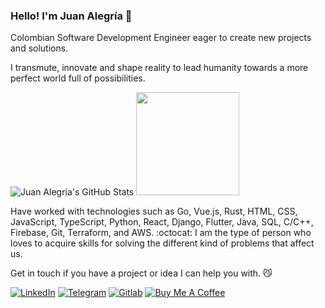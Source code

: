 ### Hello! I'm Juan Alegría :guitar:

Colombian Software Development Engineer eager to create new projects and solutions.

I transmute, innovate and shape reality to lead humanity towards a more perfect world full of possibilities.

![Juan Alegría's GitHub Stats](https://github-readme-stats.vercel.app/api?username=zejiran&count_private=true&show_icons=true&theme=swift&include_all_commits=true&hide_title=true&hide_border=true) <img src="https://i.ibb.co/XYc7s5q/IMG-20181106-101833.jpg" width="165px">

Have worked with technologies such as Go, Vue.js, Rust, HTML, CSS, JavaScript, TypeScript, Python, React, Django, Flutter, Java, SQL, C/C++, Firebase, Git, Terraform, and AWS. :octocat: I am the type of person who loves to acquire skills for solving the different kind of problems that affect us. 

Get in touch if you have a project or idea I can help you with. :smirk_cat:

[![LinkedIn](https://img.shields.io/badge/LinkedIn-0077B5?style=for-the-badge&logo=linkedin&logoColor=white)](https://www.linkedin.com/in/juanszalegria/) [![Telegram](https://img.shields.io/badge/Telegram-2CA5E0?style=for-the-badge&logo=telegram&logoColor=white)](https://t.me/juanszalegria) [![Gitlab](https://img.shields.io/badge/GitLab-330F63?style=for-the-badge&logo=gitlab&logoColor=white)](https://gitlab.com/zejiran) [![Buy Me A Coffee](https://img.shields.io/badge/-Buy%20Me%20A%20Coffee-orange?style=for-the-badge&logo=buy-me-a-coffee&logoColor=white)](https://www.buymeacoffee.com/juanszalegria) 
